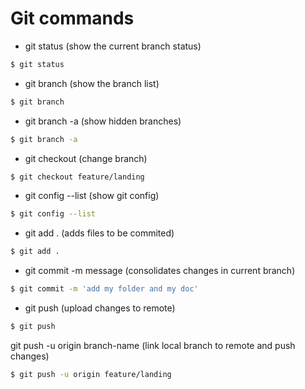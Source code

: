 # Git commands

- git status (show the current branch status)

```sh
$ git status
```

- git branch (show the branch list)

```sh
$ git branch
```

- git branch -a (show hidden branches)

```sh
$ git branch -a
```

- git checkout (change branch)

```sh
$ git checkout feature/landing
```

- git config --list (show git config)

```sh
$ git config --list
```

- git add . (adds files to be commited)

```sh
$ git add .
```

- git commit -m message (consolidates changes in current branch)

```sh
$ git commit -m 'add my folder and my doc'
```

- git push (upload changes to remote)

```sh
$ git push
```

git push -u origin branch-name (link local branch to remote and push changes)

```sh
$ git push -u origin feature/landing
```
